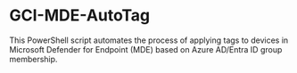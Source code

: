 # GCI-MDE-AutoTag
This PowerShell script automates the process of applying tags to devices in Microsoft Defender for Endpoint (MDE) based on Azure AD/Entra ID group membership. 
